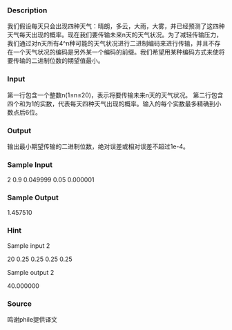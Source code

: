 
### Description
我们假设每天只会出现四种天气：晴朗，多云，大雨，大雾，并已经预测了这四种天气每天出现的概率。现在我们要传输未来n天的天气状况。为了减轻传输压力，我们通过对n天所有4^n种可能的天气状况进行二进制编码来进行传输，并且不存在一个天气状况的编码是另外某一个编码的前缀。我们希望用某种编码方式来使将要传输的二进制位数的期望值最小。
### Input
第一行包含一个整数n(1≤n≤20)，表示将要传输未来n天的天气状况。
第二行包含四个和为1的实数，代表每天四种天气出现的概率。输入的每个实数最多精确到小数点后6位。
### Output
输出最小期望传输的二进制位数，绝对误差或相对误差不超过1e-4。
### Sample Input
2
0.9 0.049999 0.05 0.000001
### Sample Output
1.457510
### Hint
Sample input 2

20
0.25 0.25 0.25 0.25

Sample output 2

40.000000
### Source
鸣谢phile提供译文